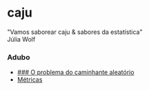 # caju
"Vamos saborear caju & sabores da estatística"
<br> Júlia Wolf


### Adubo <br />   
<ul>
  
   <li><a href='src/randow_walk/press.ipynb'> 
   ### O problema do caminhante aleatório
   </li>
  
  <li><a href='src/randow_walk/metrics.ipynb'> 
   Métricas
   </li>

</ul>
 
